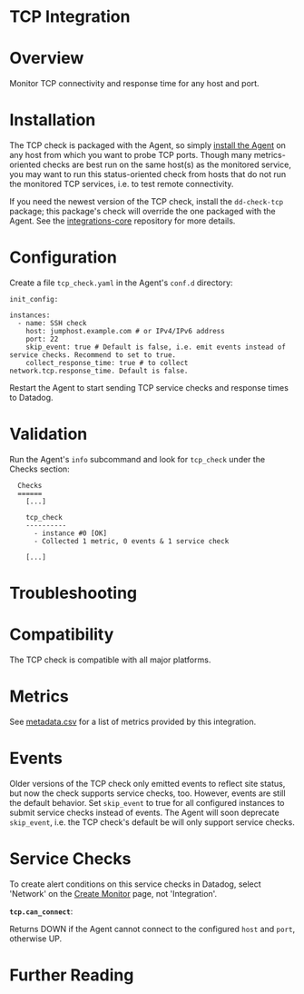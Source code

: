 # TCP Integration

# Overview

Monitor TCP connectivity and response time for any host and port.

# Installation

The TCP check is packaged with the Agent, so simply [install the Agent](https://app.datadoghq.com/account/settings#agent) on any host from which you want to probe TCP ports. Though many metrics-oriented checks are best run on the same host(s) as the monitored service, you may want to run this status-oriented check from hosts that do not run the monitored TCP services, i.e. to test remote connectivity.

If you need the newest version of the TCP check, install the `dd-check-tcp` package; this package's check will override the one packaged with the Agent. See the [integrations-core](https://github.com/DataDog/integrations-core#installing-the-integrations) repository for more details.

# Configuration

Create a file `tcp_check.yaml` in the Agent's `conf.d` directory:

```
init_config:

instances:
  - name: SSH check
    host: jumphost.example.com # or IPv4/IPv6 address
    port: 22           
    skip_event: true # Default is false, i.e. emit events instead of service checks. Recommend to set to true.
    collect_response_time: true # to collect network.tcp.response_time. Default is false.
```

Restart the Agent to start sending TCP service checks and response times to Datadog.

# Validation

Run the Agent's `info` subcommand and look for `tcp_check` under the Checks section:

```
  Checks
  ======
    [...]

    tcp_check
    ----------
      - instance #0 [OK]
      - Collected 1 metric, 0 events & 1 service check

    [...]
```

# Troubleshooting

# Compatibility

The TCP check is compatible with all major platforms.

# Metrics

See [metadata.csv](https://github.com/DataDog/integrations-core/blob/master/tcp_check/metadata.csv) for a list of metrics provided by this integration.

# Events

Older versions of the TCP check only emitted events to reflect site status, but now the check supports service checks, too. However, events are still the default behavior. Set `skip_event` to true for all configured instances to submit service checks instead of events. The Agent will soon deprecate `skip_event`, i.e. the TCP check's default be will only support service checks.

# Service Checks

To create alert conditions on this service checks in Datadog, select 'Network' on the [Create Monitor](https://app.datadoghq.com/monitors#/create) page, not 'Integration'.

**`tcp.can_connect`**:

Returns DOWN if the Agent cannot connect to the configured `host` and `port`, otherwise UP.

# Further Reading
